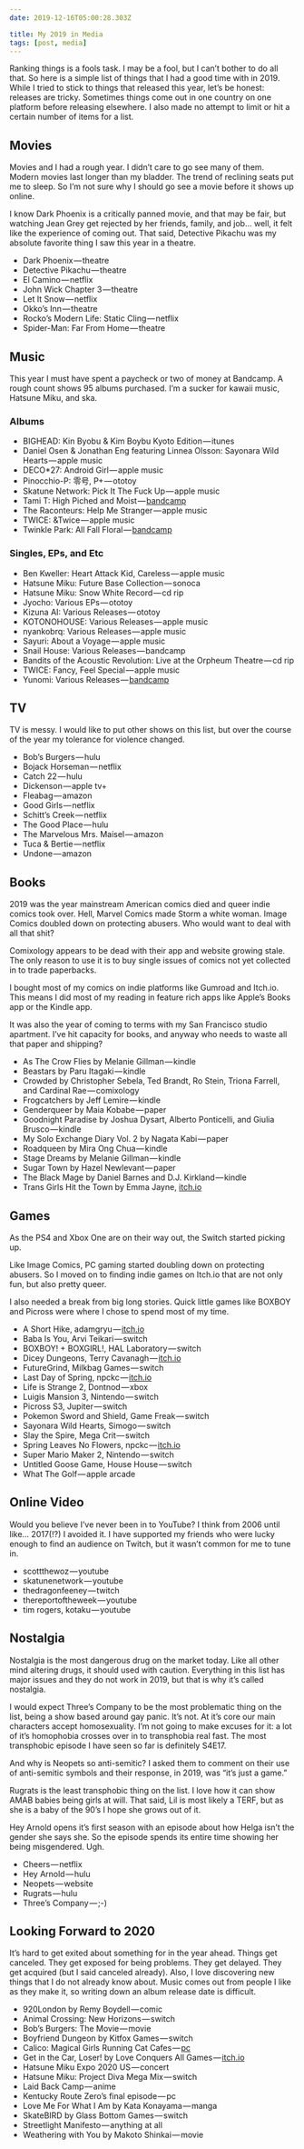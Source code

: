 ```yaml
---
date: 2019-12-16T05:00:28.303Z

title: My 2019 in Media
tags: [post, media]
---
```


Ranking things is a fools task. I may be a fool, but I can’t bother to do all that. So here is a simple list of things that I had a good time with in 2019. While I tried to stick to things that released this year, let’s be honest: releases are tricky. Sometimes things come out in one country on one platform before releasing elsewhere. I also made no attempt to limit or hit a certain number of items for a list.


## Movies

Movies and I had a rough year. I didn’t care to go see many of them. Modern movies last longer than my bladder. The trend of reclining seats put me to sleep. So I’m not sure why I should go see a movie before it shows up online.

I know Dark Phoenix is a critically panned movie, and that may be fair, but watching Jean Grey get rejected by her friends, family, and job… well, it felt like the experience of coming out. That said, Detective Pikachu was my absolute favorite thing I saw this year in a theatre.

- Dark Phoenix — theatre
- Detective Pikachu — theatre
- El Camino — netflix
- John Wick Chapter 3 — theatre
- Let It Snow — netflix
- Okko’s Inn — theatre
- Rocko’s Modern Life: Static Cling — netflix
- Spider-Man: Far From Home — theatre


## Music

This year I must have spent a paycheck or two of money at Bandcamp. A rough count shows 95 albums purchased. I’m a sucker for kawaii music, Hatsune Miku, and ska.


### Albums

- BIGHEAD: Kin Byobu & Kim Boybu Kyoto Edition — itunes
- Daniel Osen & Jonathan Eng featuring Linnea Olsson: Sayonara Wild Hearts — apple music
- DECO*27: Android Girl — apple music
- Pinocchio-P: 零号, P+ — ototoy
- Skatune Network: Pick It The Fuck Up — apple music
- Tami T: High Piched and Moist — [bandcamp](https://tamit.bandcamp.com/album/high-pitched-and-moist)
- The Raconteurs: Help Me Stranger — apple music
- TWICE: &Twice — apple music
- Twinkle Park: All Fall Floral — [bandcamp](https://smilingbroadly.bandcamp.com/album/all-fall-floral)


### Singles, EPs, and Etc

- Ben Kweller: Heart Attack Kid, Careless — apple music
- Hatsune Miku: Future Base Collection — sonoca
- Hatsune Miku: Snow White Record — cd rip
- Jyocho: Various EPs — ototoy
- Kizuna AI: Various Releases — ototoy
- KOTONOHOUSE: Various Releases — apple music
- nyankobrq: Various Releases — apple music
- Sayuri: About a Voyage — apple music
- Snail House: Various Releases — bandcamp
- Bandits of the Acoustic Revolution: Live at the Orpheum Theatre — cd rip
- TWICE: Fancy, Feel Special — apple music
- Yunomi: Various Releases — [bandcamp](https://iamyunomi.bandcamp.com/)


## TV

TV is messy. I would like to put other shows on this list, but over the course of the year my tolerance for violence changed.

- Bob’s Burgers — hulu
- Bojack Horseman — netflix
- Catch 22 — hulu
- Dickenson — apple tv+
- Fleabag — amazon
- Good Girls — netflix
- Schitt’s Creek — netflix
- The Good Place — hulu
- The Marvelous Mrs. Maisel — amazon
- Tuca & Bertie — netflix
- Undone — amazon


## Books

2019 was the year mainstream American comics died and queer indie comics took over. Hell, Marvel Comics made Storm a white woman. Image Comics doubled down on protecting abusers. Who would want to deal with all that shit?

Comixology appears to be dead with their app and website growing stale. The only reason to use it is to buy single issues of comics not yet collected in to trade paperbacks.

I bought most of my comics on indie platforms like Gumroad and Itch.io. This means I did most of my reading in feature rich apps like Apple’s Books app or the Kindle app.

It was also the year of coming to terms with my San Francisco studio apartment. I’ve hit capacity for books, and anyway who needs to waste all that paper and shipping?

- As The Crow Flies by Melanie Gillman — kindle
- Beastars by Paru Itagaki — kindle
- Crowded by Christopher Sebela, Ted Brandt, Ro Stein, Triona Farrell, and Cardinal Rae — comixology
- Frogcatchers by Jeff Lemire — kindle
- Genderqueer by Maia Kobabe — paper
- Goodnight Paradise by Joshua Dysart, Alberto Ponticelli, and Giulia Brusco — kindle
- My Solo Exchange Diary Vol. 2 by Nagata Kabi — paper
- Roadqueen by Mira Ong Chua — kindle
- Stage Dreams by Melanie Gillman — kindle
- Sugar Town by Hazel Newlevant — paper
- The Black Mage by Daniel Barnes and D.J. Kirkland — kindle
- Trans Girls Hit the Town by Emma Jayne, [itch.io](https://emma-jayne-comics.itch.io/trans-girls-hit-the-town)


## Games

As the PS4 and Xbox One are on their way out, the Switch started picking up.

Like Image Comics, PC gaming started doubling down on protecting abusers. So I moved on to finding indie games on Itch.io that are not only fun, but also pretty queer.

I also needed a break from big long stories. Quick little games like BOXBOY and Picross were where I chose to spend most of my time.

- A Short Hike, adamgryu — [itch.io](https://adamgryu.itch.io/a-short-hike)
- Baba Is You, Arvi Teikari — switch
- BOXBOY! + BOXGIRL!, HAL Laboratory — switch
- Dicey Dungeons, Terry Cavanagh — [itch.io](https://terrycavanagh.itch.io/dicey-dungeons)
- FutureGrind, Milkbag Games — switch
- Last Day of Spring, npckc — [itch.io](https://npckc.itch.io/last-day-of-spring)
- Life is Strange 2, Dontnod — xbox
- Luigis Mansion 3, Nintendo — switch
- Picross S3, Jupiter — switch
- Pokemon Sword and Shield, Game Freak — switch
- Sayonara Wild Hearts, Simogo — switch
- Slay the Spire, Mega Crit — switch
- Spring Leaves No Flowers, npckc — [itch.io](https://npckc.itch.io/spring-leaves-no-flowers)
- Super Mario Maker 2, Nintendo — switch
- Untitled Goose Game, House House — switch
- What The Golf — apple arcade


## Online Video

Would you believe I’ve never been in to YouTube? I think from 2006 until like… 2017(!?) I avoided it. I have supported my friends who were lucky enough to find an audience on Twitch, but it wasn’t common for me to tune in.

- scottthewoz — youtube
- skatunenetwork — youtube
- thedragonfeeney — twitch
- thereportoftheweek — youtube
- tim rogers, kotaku — youtube


## Nostalgia

Nostalgia is the most dangerous drug on the market today. Like all other mind altering drugs, it should used with caution. Everything in this list has major issues and they do not work in 2019, but that is why it’s called nostalgia.

I would expect Three’s Company to be the most problematic thing on the list, being a show based around gay panic. It’s not. At it’s core our main characters accept homosexuality. I’m not going to make excuses for it: a lot of it’s homophobia crosses over in to transphobia real fast. The most transphobic episode I have seen so far is definitely S4E17.

And why is Neopets so anti-semitic? I asked them to comment on their use of anti-semitic symbols and their response, in 2019, was “it’s just a game.”

Rugrats is the least transphobic thing on the list. I love how it can show AMAB babies being girls at will. That said, Lil is most likely a TERF, but as she is a baby of the 90’s I hope she grows out of it.

Hey Arnold opens it’s first season with an episode about how Helga isn’t the gender she says she. So the episode spends its entire time showing her being misgendered. Ugh.

- Cheers — netflix
- Hey Arnold — hulu
- Neopets — website
- Rugrats — hulu
- Three’s Company — ;-)


## Looking Forward to 2020

It’s hard to get exited about something for in the year ahead. Things get canceled. They get exposed for being problems. They get delayed. They get acquired (but I said canceled already). Also, I love discovering new things that I do not already know about. Music comes out from people I like as they make it, so writing down an album release date is difficult.

- 920London by Remy Boydell — comic
- Animal Crossing: New Horizons — switch
- Bob’s Burgers: The Movie — movie
- Boyfriend Dungeon by Kitfox Games — switch
- Calico: Magical Girls Running Cat Cafes — [pc](https://whitethorngames.com/calico)
- Get in the Car, Loser! by Love Conquers All Games — [itch.io](https://loveconquersallgames.itch.io/getinthecarloser)
- Hatsune Miku Expo 2020 US — concert
- Hatsune Miku: Project Diva Mega Mix — switch
- Laid Back Camp — anime
- Kentucky Route Zero’s final episode — pc
- Love Me For What I Am by Kata Konayama — manga
- SkateBIRD by Glass Bottom Games — switch
- Streetlight Manifesto — anything at all
- Weathering with You by Makoto Shinkai — movie

